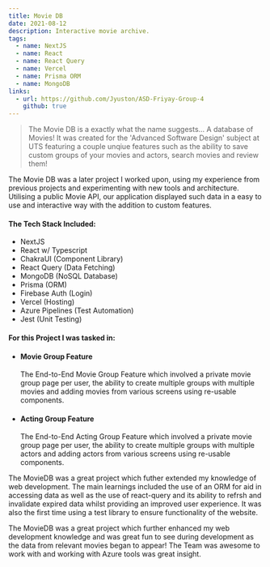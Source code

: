 ```yaml
---
title: Movie DB
date: 2021-08-12
description: Interactive movie archive.
tags:
  - name: NextJS
  - name: React
  - name: React Query
  - name: Vercel
  - name: Prisma ORM
  - name: MongoDB
links:
  - url: https://github.com/Jyuston/ASD-Friyay-Group-4
    github: true
---
```


> The Movie DB is a exactly what the name suggests... A database of Movies! It was created for the 'Advanced Software Design' subject at UTS featuring a couple unqiue features such as the ability to save custom groups of your movies and actors, search movies and review them!

The Movie DB was a later project I worked upon, using my experience from previous projects and experimenting with new tools and architecture. Utilising a public Movie API, our application displayed such data in a easy to use and interactive way with the addition to custom features.

#### The Tech Stack Included:

- NextJS
- React w/ Typescript
- ChakraUI (Component Library)
- React Query (Data Fetching)
- MongoDB (NoSQL Database)
- Prisma (ORM)
- Firebase Auth (Login)
- Vercel (Hosting)
- Azure Pipelines (Test Automation)
- Jest (Unit Testing)

#### For this Project I was tasked in:

- #### Movie Group Feature

  The End-to-End Movie Group Feature which involved a private movie group page per user, the ability to create multiple groups with multiple movies and adding movies from various screens using re-usable components.

- #### Acting Group Feature

  The End-to-End Acting Group Feature which involved a private movie group page per user, the ability to create multiple groups with multiple actors and adding actors from various screens using re-usable components.

The MovieDB was a great project which futher extended my knowledge of web development. The main learnings included the use of an ORM for aid in accessing data as well as the use of react-query and its ability to refrsh and invalidate expired data whilst providing an improved user experience. It was also the first time using a test library to ensure functionality of the website.

The MovieDB was a great project which further enhanced my web development knowledge and was great fun to see during development as the data from relevant movies began to appear! The Team was awesome to work with and working with Azure tools was great insight.
